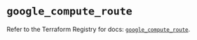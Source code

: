 # `google_compute_route`

Refer to the Terraform Registry for docs: [`google_compute_route`](https://registry.terraform.io/providers/hashicorp/google-beta/6.49.0/docs/resources/google_compute_route).
